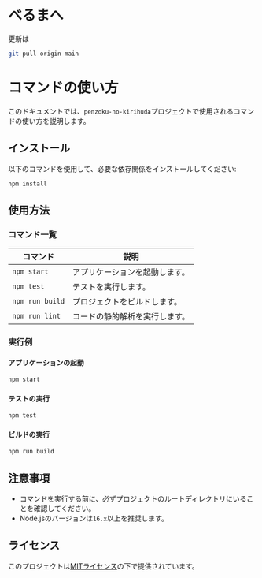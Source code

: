 # べるまへ
更新は
```bash
git pull origin main
```

# コマンドの使い方

このドキュメントでは、`penzoku-no-kirihuda`プロジェクトで使用されるコマンドの使い方を説明します。

## インストール

以下のコマンドを使用して、必要な依存関係をインストールしてください:

```bash
npm install
```

## 使用方法

### コマンド一覧

| コマンド          | 説明                           |
|-------------------|--------------------------------|
| `npm start`       | アプリケーションを起動します。 |
| `npm test`        | テストを実行します。           |
| `npm run build`   | プロジェクトをビルドします。   |
| `npm run lint`    | コードの静的解析を実行します。 |

### 実行例

#### アプリケーションの起動

```bash
npm start
```

#### テストの実行

```bash
npm test
```

#### ビルドの実行

```bash
npm run build
```

## 注意事項

- コマンドを実行する前に、必ずプロジェクトのルートディレクトリにいることを確認してください。
- Node.jsのバージョンは`16.x`以上を推奨します。

## ライセンス

このプロジェクトは[MITライセンス](LICENSE)の下で提供されています。